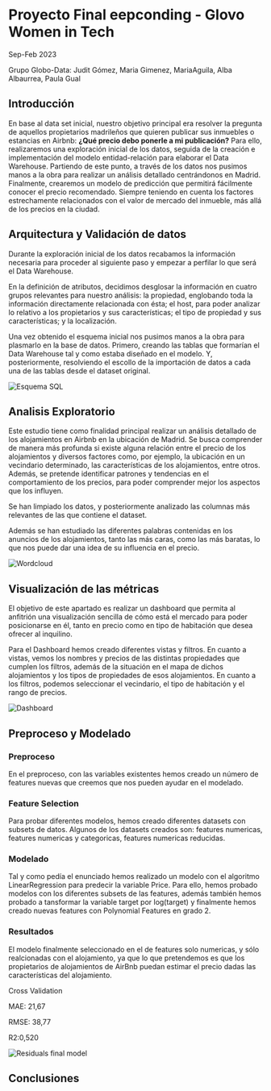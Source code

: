 # Proyecto Final eepconding - Glovo Women in Tech 
Sep-Feb 2023

Grupo Globo-Data: Judit Gómez, Maria Gimenez, MariaAguila, Alba Albaurrea, Paula Gual
 
## Introducción

En base al data set inicial, nuestro objetivo principal era resolver la pregunta de aquellos propietarios madrileños que quieren publicar sus inmuebles o estancias en Airbnb:
**¿Qué precio debo ponerle a mi publicación?**
Para ello, realizaremos una exploración inicial de los datos, seguida de la creación e implementación del modelo entidad-relación para elaborar el Data Warehouse. Partiendo de este punto, a través de los datos nos pusimos manos a la obra para realizar un análisis detallado centrándonos en Madrid. 
Finalmente, crearemos un modelo de predicción que permitirá fácilmente conocer el precio recomendado. Siempre teniendo en cuenta los factores estrechamente relacionados con el valor de mercado del inmueble, más allá de los precios en la ciudad. 


## Arquitectura y Validación de datos
Durante la exploración inicial de los datos recabamos la información necesaria para proceder al siguiente paso y empezar a perfilar lo que será el Data Warehouse.

En la definición de atributos, decidimos desglosar la información en cuatro grupos relevantes para nuestro análisis: la propiedad, englobando toda la información directamente relacionada con ésta; el host, para poder analizar lo relativo a los propietarios y sus características; el tipo de propiedad y sus características; y la localización.

Una vez obtenido el esquema inicial nos pusimos manos a la obra para plasmarlo en la base de datos. Primero, creando las tablas que formarían el Data Warehouse tal y como estaba diseñado en el modelo. Y, posteriormente, resolviendo el escollo de la importación de datos a cada una de las tablas desde el dataset original.

![Esquema SQL](https://github.com/paulagual/Proyecto-Final-Keepcoding/blob/main/img/Esquema-SQL.png?raw=true)

## Analisis Exploratorio 

Este estudio tiene como finalidad principal realizar un análisis detallado de los alojamientos en Airbnb en la ubicación de Madrid. Se busca comprender de manera más profunda si existe alguna relación entre el precio de los alojamientos y diversos factores como, por ejemplo, la ubicación en un vecindario determinado, las características de los alojamientos, entre otros. Además, se pretende identificar patrones y tendencias en el comportamiento de los precios, para poder comprender mejor los aspectos que los influyen.

Se han limpiado los datos, y posteriormente analizado las columnas más relevantes de las que contiene el dataset. 

Además se han estudiado las diferentes palabras contenidas en los anuncios de los alojamientos, tanto las más caras, como las más baratas, lo que nos puede dar una idea de su influencia en el precio.

![Wordcloud](https://github.com/paulagual/Proyecto-Final-Keepcoding/blob/main/img/wordcloud.png?raw=true)
 
## Visualización de las métricas

El objetivo de este apartado es realizar un dashboard que permita al anfitrión una visualización sencilla de cómo está el mercado para poder posicionarse en él, tanto en precio como en tipo de habitación que desea ofrecer al inquilino.

Para el Dashboard hemos creado diferentes vistas y filtros. En cuanto a vistas, vemos los nombres y precios de las distintas propiedades que cumplen los filtros, además de la situación en el mapa de dichos alojamientos y los tipos de propiedades de esos alojamientos. En cuanto a los filtros, podemos seleccionar el vecindario, el tipo de habitación y el rango de precios.

![Dashboard](https://github.com/paulagual/Proyecto-Final-Keepcoding/blob/main/img/Dashboard.png?raw=true)
 
## Preproceso y Modelado
 
### Preproceso
En el preproceso, con las variables existentes hemos creado un número de features nuevas que creemos que nos pueden ayudar en el modelado.
 
### Feature Selection
Para probar diferentes modelos, hemos creado diferentes datasets con subsets de datos. Algunos de los datasets creados son: features numericas, features numericas y categoricas, features numericas reducidas.

### Modelado

Tal y como pedía el enunciado hemos realizado un modelo con el algoritmo LinearRegression para predecir la variable Price.
Para ello, hemos probado modelos con los diferentes subsets de las features, además también hemos probado a tansformar la variable target por log(target) y finalmente hemos creado nuevas features con Polynomial Features en grado 2.

### Resultados
El modelo finalmente seleccionado en el de features solo numericas, y sólo realcionadas con el alojamiento, ya que lo que pretendemos es que los propietarios de alojamientos de AirBnb puedan estimar el precio dadas las características del alojamiento.

Cross Validation

MAE: 21,67

RMSE: 38,77

R2:0,520

![Residuals final model ](https://github.com/paulagual/Proyecto-Final-Keepcoding/blob/main/img/residuals-reduced-model.png?raw=true)


## Conclusiones
